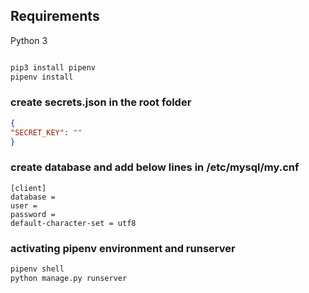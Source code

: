 ## Requirements
Python 3

```python

pip3 install pipenv
pipenv install

```

### create secrets.json in the root folder

```json
{
"SECRET_KEY": ""
}

```
### create database and add below lines in /etc/mysql/my.cnf
```
[client]
database = 
user = 
password = 
default-character-set = utf8
```



### activating pipenv environment and runserver

```python
pipenv shell
python manage.py runserver
```